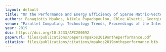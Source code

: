 ```yaml
---
layout: default
title: "On the Performance and Energy Efficiency of Sparse Matrix-Vector Multiplication on FPGAs"
authors: Panagiotis Mpakos, Nikela Papadopoulou, Chloe Alverti, Georgios I. Goumas, Nectarios Koziris
venue: "Parallel Computing: Technology Trends, Proceedings of the International Conference on Parallel Computing, PARCO 2019, Prague, Czech Republic, September 10-13, 2019"
year: 2019
doi: https://doi.org/10.3233/APC200092
paperurl: files/publications/papers/mpakos2019ontheperformance.pdf
citation: files/publications/citations/mpakos2019ontheperformance.bib
---
```


